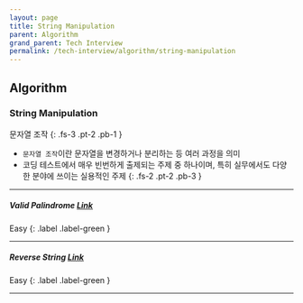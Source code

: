 ```yaml
---
layout: page
title: String Manipulation
parent: Algorithm
grand_parent: Tech Interview
permalink: /tech-interview/algorithm/string-manipulation
---
```


## Algorithm

### String Manipulation
문자열 조작
{: .fs-3 .pt-2 .pb-1 }

- `문자열 조작`이란 문자열을 변경하거나 분리하는 등 여러 과정을 의미
- 코딩 테스트에서 매우 빈번하게 출제되는 주제 중 하나이며, 특히 실무에서도 다양한 분야에 쓰이는 실용적인 주제
{: .fs-2 .pt-2 .pb-3 }

---

##### Valid Palindrome [Link](https://leetcode.com/problems/valid-palindrome)

Easy
{: .label .label-green }

---

##### Reverse String [Link](https://leetcode.com/problems/reverse-string)

Easy
{: .label .label-green }

---